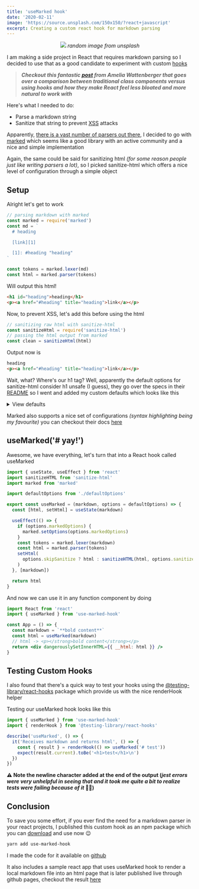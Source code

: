 ```yaml
---
title: 'useMarked hook'
date: '2020-02-11'
image: 'https://source.unsplash.com/150x150/?react+javascript'
excerpt: Creating a custom react hook for markdown parsing
---
```


<p align="center">
    <img src="https://source.unsplash.com/600x300/?react+javascript"/>
    <i style="color: var(--dark-color-lighter)">random image from unsplash</i>
</p>

I am making a side project in React that requires markdown parsing so I decided to use that as a good candidate to experiment with custom [hooks](https://reactjs.org/docs/hooks-intro.html)

> _**Checkout this fantastic [post](https://wattenberger.com/blog/react-hooks) from Amelia Wattenberger that goes over a comparison between traditional class components versus using hooks and how they make React feel less bloated and more natural to work with**_

Here's what I needed to do:

- Parse a markdown string
- Sanitize that string to prevent [XSS](https://owasp.org/www-community/attacks/xss/) attacks

Apparently, [there is a vast number of parsers out there](https://github.com/search?q=markdown+parser), I decided to go with [marked](https://github.com/markedjs/marked) which seems like a good library with an active community and a nice and simple implementation

Again, the same could be said for sanitizing html _(for some reason people just like writing parsers a lot)_, so I picked sanitize-html which offers a nice level of configuration through a simple object

## Setup

Alright let's get to work

```js
// parsing markdown with marked
const marked = require('marked')
const md = `
  # heading

  [link][1]

  [1]: #heading "heading"
`

const tokens = marked.lexer(md)
const html = marked.parser(tokens)
```

Will output this html!

```html
<h1 id="heading">heading</h1>
<p><a href="#heading" title="heading">link</a></p>
```

Now, to prevent XSS, let's add this before using the html

```js
// sanitizing raw html with sanitize-html
const sanitizeHtml = require('sanitize-html')
// passing the html output from marked
const clean = sanitizeHtml(html)
```

Output now is

```html
heading
<p><a href="#heading" title="heading">link</a></p>
```

Wait, what? Where's our h1 tag? Well, apparently the default options for sanitize-html consider h1 unsafe (I guess), they go over the specs in their [README](https://github.com/apostrophecms/sanitize-html/blob/master/README.md) so I went and added my custom defaults which looks like this

<details>
  <summary>View defaults</summary>

```json
{
  "allowedTags": [
    "h1",
    "h2",
    "h3",
    "h4",
    "h5",
    "h6",
    "blockquote",
    "p",
    "a",
    "ul",
    "ol",
    "nl",
    "li",
    "b",
    "i",
    "strong",
    "em",
    "strike",
    "code",
    "hr",
    "br",
    "div",
    "table",
    "thead",
    "caption",
    "tbody",
    "tr",
    "th",
    "td",
    "pre",
    "iframe"
  ],
  "disallowedTagsMode": "discard",
  "allowedAttributes": {
    "a": ["href", "name", "target"],
    "img": ["src"]
  },
  "selfClosing": [
    "img",
    "br",
    "hr",
    "area",
    "base",
    "basefont",
    "input",
    "link",
    "meta"
  ],
  "allowedSchemes": ["http", "https", "ftp", "mailto"],
  "allowedSchemesByTag": {},
  "allowedSchemesAppliedToAttributes": ["href", "src", "cite"],
  "allowProtocolRelative": true
}
```

</details>

Marked also supports a nice set of configurations _(syntax highlighting being my favourite)_ you can checkout their docs [here](https://marked.js.org/#/USING_ADVANCED.md#options)

## useMarked('# yay!')

Awesome, we have everything, let's turn that into a React hook called useMarked

```jsx
import { useState, useEffect } from 'react'
import sanitizeHTML from 'sanitize-html'
import marked from 'marked'

import defaultOptions from './defaultOptions'

export const useMarked = (markdown, options = defaultOptions) => {
  const [html, setHtml] = useState(markdown)

  useEffect(() => {
    if (options.markedOptions) {
      marked.setOptions(options.markedOptions)
    }
    const tokens = marked.lexer(markdown)
    const html = marked.parser(tokens)
    setHtml(
      options.skipSanitize ? html : sanitizeHTML(html, options.sanitizeOptions)
    )
  }, [markdown])

  return html
}
```

And now we can use it in any function component by doing

```jsx
import React from 'react'
import { useMarked } from 'use-marked-hook'

const App = () => {
  const markdown = `**bold content**`
  const html = useMarked(markdown)
  // html -> <p></strong>bold content</strong></p>
  return <div dangerouslySetInnerHTML={{ __html: html }} />
}
```

## Testing Custom Hooks

I also found that there's a quick way to test your hooks using the [@testing-library/react-hooks](https://www.npmjs.com/package/react-hooks-testing-library) package which provide us with the nice renderHook helper

Testing our useMarked hook looks like this

```js
import { useMarked } from 'use-marked-hook'
import { renderHook } from '@testing-library/react-hooks'

describe('useMarked', () => {
  it('Receives markdown and returns html', () => {
    const { result } = renderHook(() => useMarked('# test'))
    expect(result.current).toBe('<h1>test</h1>\n')
  })
})
```

**⚠️ Note the newline character added at the end of the output (_jest errors were very unhelpful in seeing that and it took me quite a bit to realize tests were failing because of it_ 🤦‍♂️)**

## Conclusion

To save you some effort, if you ever find the need for a markdown parser in your react projects, I published this custom hook as an npm package which you can [download](https://www.npmjs.com/package/use-marked-hook) and use now 😉

```bash
yarn add use-marked-hook
```

I made the code for it available on [github](https://github.com/this-fifo/use-marked-hook)

It also includes a sample react app that uses useMarked hook to render a local markdown file into an html page that is later published live through github pages, checkout the result [here](https://this-fifo.github.io/use-marked-hook/)
